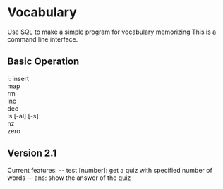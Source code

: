 # Vocabulary
Use SQL to make a simple program for vocabulary memorizing
This is a command line interface.

## Basic Operation
i: insert<br>
map<br>
rm<br>
inc<br>
dec<br>
ls [-al] [-s]<br>
nz<br>
zero<br>

## Version 2.1
Current features:
-- test [number]: get a quiz with specified number of words
-- ans: show the answer of the quiz
